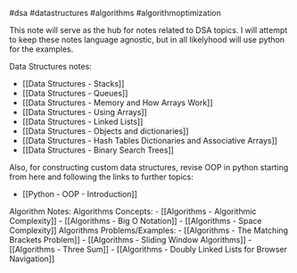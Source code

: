 #dsa #datastructures #algorithms #algorithmoptimization 

This note will serve as the hub for notes related to DSA topics. I will attempt to keep these notes language agnostic, but in all likelyhood will use python for the examples.

Data Structures notes:
- [[Data Structures - Stacks]]
- [[Data Structures - Queues]]
- [[Data Structures - Memory and How Arrays Work]]
- [[Data Structures - Using Arrays]]
- [[Data Structures - Linked Lists]]
- [[Data Structures - Objects and dictionaries]]
- [[Data Structures - Hash Tables Dictionaries and Associative Arrays]]
- [[Data Structures - Binary Search Trees]]

Also, for constructing custom data structures, revise OOP in python starting from here and following the links to further topics:
- [[Python - OOP - Introduction]]

Algorithm Notes:
	Algorithms Concepts:
	- [[Algorithms - Algorithmic Complexity]]
	- [[Algorithms - Big O Notation]]
	- [[Algorithms - Space Complexity]]
	Algorithms Problems/Examples:
	- [[Algorithms - The Matching Brackets Problem]]
	- [[Algorithms - Sliding Window Algorithms]]
	- [[Algorithms - Three Sum]]
	- [[Algorithms - Doubly Linked Lists for Browser Navigation]]